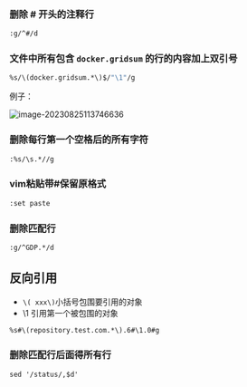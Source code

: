 ### 删除 # 开头的注释行

```bash
:g/^#/d
```



### 文件中所有包含  `docker.gridsum`  的行的内容加上双引号

```bash
%s/\(docker.gridsum.*\)$/"\1"/g
```

例子：

![image-20230825113746636](https://niuzhan-1306014148.cos.ap-beijing.myqcloud.com/Typora/image-20230825113746636.png)



### 删除每行第一个空格后的所有字符

```bash
:%s/\s.*//g
```

### vim粘贴带#保留原格式

```bash
:set paste
```

### 删除匹配行

```bash
:g/^GDP.*/d
```

## 反向引用

- `\( xxx\)`小括号包围要引用的对象
- \1  引用第一个被包围的对象

```bash
%s#\(repository.test.com.*\).6#\1.0#g
```



### 删除匹配行后面得所有行

```
sed '/status/,$d'
```

